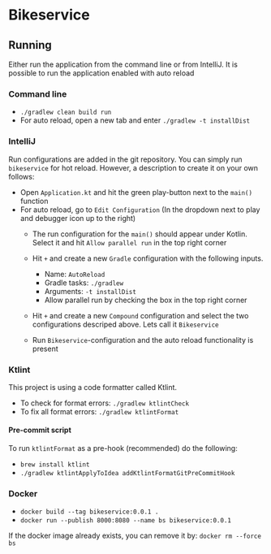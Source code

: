 # Bikeservice

## Running

Either run the application from the command line or from IntelliJ. 
It is possible to run the application enabled with auto reload
### Command line
* `./gradlew clean build run`
* For auto reload, open a new tab and enter `./gradlew -t installDist`

### IntelliJ
Run configurations are added in the git repository. You can simply run `bikeservice` for
hot reload. However, a description to create it on your own follows:

* Open `Application.kt` and hit the green play-button next to the `main()` function
* For auto reload, go to `Edit Configuration` (In the dropdown next to play and debugger icon up to the right)
   * The run configuration for the `main()` should appear under Kotlin. Select it and hit
   `Allow parallel run` in the top right corner
   * Hit `+` and create a new `Gradle` configuration with the following inputs.
        * Name: `AutoReload`
        * Gradle tasks:  `./gradlew`
        * Arguments: `-t installDist`
        * Allow parallel run by checking the box in the top right corner
   * Hit `+` and create a new `Compound` configuration and select the two configurations descriped above. 
   Lets call it `Bikeservice`
   
   * Run `Bikeservice`-configuration and the auto reload functionality is present 

### Ktlint
This project is using a code formatter called Ktlint.

* To check for format errors: `./gradlew ktlintCheck`
* To fix all format errors: `./gradlew ktlintFormat`

#### Pre-commit script
To run `ktlintFormat` as a pre-hook (recommended) do the following:
* `brew install ktlint`
* `./gradlew ktlintApplyToIdea addKtlintFormatGitPreCommitHook`


### Docker
- `docker build --tag bikeservice:0.0.1 .`
- `docker run --publish 8000:8080 --name bs bikeservice:0.0.1`

If the docker image already exists, you can remove it by: `docker rm --force bs`
